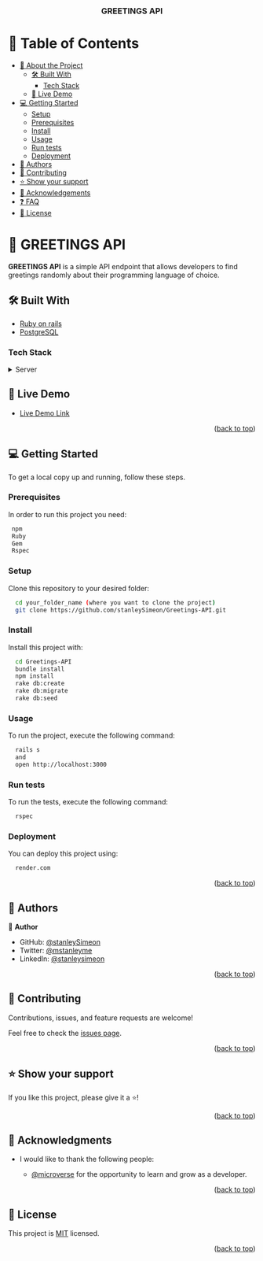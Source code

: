 <a name="readme-top"></a>

<div align="center">
  <h3><b>GREETINGS API</b></h3>
</div>

<!-- TABLE OF CONTENTS -->

# 📗 Table of Contents

- [📖 About the Project](#about-project)
  - [🛠 Built With](#built-with)
    - [Tech Stack](#tech-stack)
  - [🚀 Live Demo](#live-demo)
- [💻 Getting Started](#getting-started)
  - [Setup](#setup)
  - [Prerequisites](#prerequisites)
  - [Install](#install)
  - [Usage](#usage)
  - [Run tests](#run-tests)
  - [Deployment](#triangular_flag_on_post-deployment)
- [👥 Authors](#authors)
- [🤝 Contributing](#contributing)
- [⭐️ Show your support](#support)
- [🙏 Acknowledgements](#acknowledgements)
- [❓ FAQ](#faq)
- [📝 License](#license)

<!-- PROJECT DESCRIPTION -->

# 📖 GREETINGS API <a name="about-project"></a>

**GREETINGS API** is a simple API endpoint that allows developers to find greetings randomly about their programming language of choice.

## 🛠 Built With <a name="built-with"></a>

- [Ruby on rails](https://rubyonrails.org/)
- [PostgreSQL](https://www.postgresql.org/)

### Tech Stack <a name="tech-stack"></a>

<details>
  <summary>Server</summary>
    <ul>
      <li><a href="https://www.postgresql.org/">PostgreSQL</a></li>
    </ul>
    <summary>Deploy</summary>
    <ul>
      <li><a href="https://render.com/">Render</a></li>
    </ul>
</details>

<!-- LIVE DEMO -->

## 🚀 Live Demo <a name="live-demo"></a>

- [Live Demo Link](https://rails-w6v1.onrender.com/api/v2/messages)

<p align="right">(<a href="#readme-top">back to top</a>)</p>

<!-- GETTING STARTED -->

## 💻 Getting Started <a name="getting-started"></a>

To get a local copy up and running, follow these steps.

### Prerequisites

In order to run this project you need:

```sh
 npm
 Ruby
 Gem
 Rspec
```

### Setup

Clone this repository to your desired folder:

```sh
  cd your_folder_name (where you want to clone the project)
  git clone https://github.com/stanleySimeon/Greetings-API.git
```

### Install

Install this project with:

```sh
  cd Greetings-API
  bundle install
  npm install
  rake db:create
  rake db:migrate
  rake db:seed
```

### Usage

To run the project, execute the following command:

```sh
  rails s
  and
  open http://localhost:3000
```

### Run tests

To run the tests, execute the following command:

```sh
  rspec
```

### Deployment

You can deploy this project using:

  ```sh
    render.com
  ```

<p align="right">(<a href="#readme-top">back to top</a>)</p>

<!-- AUTHORS -->

## 👥 Authors <a name="authors"></a>

👤 **Author**

- GitHub: [@stanleySimeon](https://github.com/stanleySimeon)
- Twitter: [@mstanleyme](https://twitter.com/mstanleyme)
- LinkedIn: [@stanleysimeon](https://linkedin.com/in/stanleysimeon)

<p align="right">(<a href="#readme-top">back to top</a>)</p>

<!-- CONTRIBUTING -->

## 🤝 Contributing <a name="contributing"></a>

Contributions, issues, and feature requests are welcome!

Feel free to check the [issues page](../../issues/).

<p align="right">(<a href="#readme-top">back to top</a>)</p>

<!-- SUPPORT -->

## ⭐️ Show your support <a name="support"></a>

If you like this project, please give it a ⭐️!

<p align="right">(<a href="#readme-top">back to top</a>)</p>

<!-- ACKNOWLEDGEMENTS -->

## 🙏 Acknowledgments <a name="acknowledgements"></a>

- I would like to thank the following people:

  - [@microverse](https://github.com/microverseinc) for the opportunity to learn and grow as a developer.

<p align="right">(<a href="#readme-top">back to top</a>)</p>

<!-- LICENSE -->
## 📝 License <a name="license"></a>

This project is [MIT](./LICENSE) licensed.

<p align="right">(<a href="#readme-top">back to top</a>)</p>
